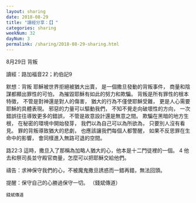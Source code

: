 ```yaml
---
layout: sharing
date: 2018-08-29
title: "讀經分享：【】"
categories: sharing
weekNum: 32
dayNum: 3
permalink: /sharing/2018-08-29-sharing.html
---
```

8月29日 背叛

讀經：路加福音22；約伯記9

默想：背叛
耶穌被世界拒絕被猶大出賣，
是一個撒旦發動的背叛事件，
商量和陰謀都顯出罪性的可怕，
為摧毀耶穌有如此的努力和欺騙。
背叛是所有罪性的根本特徵，
不管是對神還是對人的傷害，
猶大的行為不僅使耶穌受難，
更是人心需要耶穌的具體表現。
邪惡的力量可以驅動我們，
不知不覺走向破壞性的方向，
一次錯誤往往導致更多的錯誤，
不管是故意設計還是無意之間。
欺騙在黑暗的地方生根，
在秘密的環境中開始發芽，
我們以為自己可以為所欲為，
只要別人沒有看見。
罪的背叛導致猶大的悲劇，
也應該讓我們每個人都警醒，
如果不反思罪在生命中的影響，
會同樣進入無路可退的空間。

路22:3 這時，撒旦入了那稱為加略人猶大的心，他本是十二門徒裡的一個。 4 他去和祭司長並守殿官商量，怎麼可以把耶穌交給他們。

禱告：求神保守我們的心，不被魔鬼撒旦誘惑而一錯再錯，無法回頭。

提醒：保守自己的心勝過保守一切。
（錢斌傳道）

`錢斌傳道`
